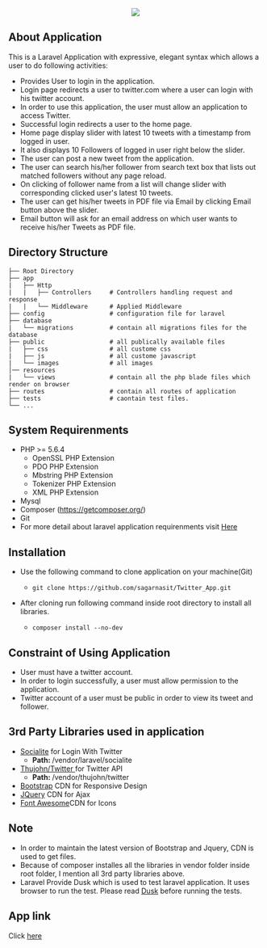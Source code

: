 <p align="center"><img src="https://laravel.com/assets/img/components/logo-laravel.svg"></p>

## About Application

This is a Laravel Application with expressive, elegant syntax which  allows a user to do following activities:

- Provides User to login in the application.
- Login page redirects a user to twitter.com where a user can login with his twitter account.
- In order to use this application, the user must allow an application to access Twitter.
- Successful login redirects a user to the home page.
- Home page display slider with latest 10 tweets with a timestamp from logged in user.
- It also displays 10 Followers of logged in user right below the slider.
- The user can post a new tweet from the application.
- The user can search his/her follower from search text box that lists out matched followers without any page reload.
- On clicking of follower name from a list will change slider with corresponding clicked user's latest 10 tweets.
- The user can get his/her tweets in PDF file via Email by clicking Email button above the slider.
- Email button will ask for an email address on which user wants to receive his/her Tweets as PDF file.


## Directory Structure

    ├── Root Directory
    ├── app
    |   ├── Http
    |   |   ├── Controllers     # Controllers handling request and response
    |   |   └── Middleware      # Applied Middleware
    ├── config                  # configuration file for laravel
    ├── database            
    |   └── migrations          # contain all migrations files for the database
    ├── public                  # all publically available files
    |   ├── css                 # all custome css
    |   ├── js                  # all custome javascript
    |   └── images              # all images
    │── resources
    |   └── views               # contain all the php blade files which render on browser
    ├── routes                  # contain all routes of application
    ├── tests                   # caontain test files.
    └── ...


## System Requirenments
- PHP >= 5.6.4
    - OpenSSL PHP Extension
    - PDO PHP Extension
    - Mbstring PHP Extension
    - Tokenizer PHP Extension
    - XML PHP Extension
- Mysql
- Composer (https://getcomposer.org/)
- Git
- For more detail about laravel application requirenments visit <a href="https://laravel.com/docs/5.4/installation#installation">Here</a>

## Installation
- Use the following command to clone application on your machine(Git)
    - `git clone https://github.com/sagarnasit/Twitter_App.git`

- After cloning run following command inside root directory to install all libraries.
    - `composer install --no-dev`

## Constraint of Using Application
 - User must have a twitter account.
 - In order to login successfully, a user must allow permission to the application.
 - Twitter account of a user must be public in order to view its tweet and follower.

## 3rd Party Libraries used in application
- <a href="https://github.com/laravel/socialite" >Socialite</a> for Login With Twitter
    - <strong>Path: </strong> /vendor/laravel/socialite
- <a href="https://github.com/thujohn/twitter">Thujohn/Twitter </a>for Twitter API
    - <strong>Path: </strong> /vendor/thujohn/twitter
- <a href="http://getbootstrap.com/">Bootstrap</a> CDN for Responsive Design
- <a href="https://jquery.com/">JQuery</a> CDN for Ajax
- <a href="http://fontawesome.io/get-started/">Font Awesome</a>CDN for Icons

## Note
- In order to maintain the latest version of  Bootstrap and Jquery, CDN is used to get files.
- Because of composer installes all the libraries in vendor folder inside root folder, I mention all 3rd party libraries above.
- Laravel Provide Dusk which is used to test laravel application. It uses browser to run the test. Please read <a href="https://laravel.com/docs/5.4/dusk">Dusk</a> before running the tests.
## App link
 Click <a href="http://139.59.46.145" target="_blank">here</a>
